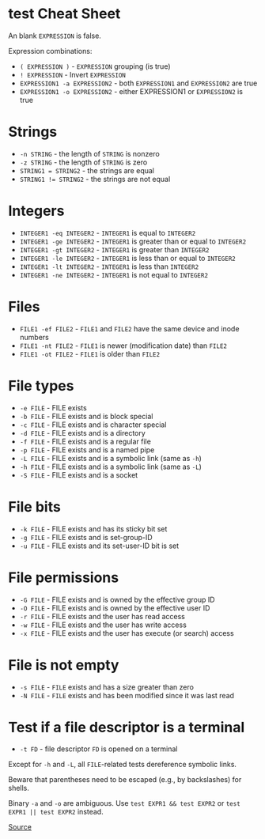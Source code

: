 # test Cheat Sheet

An blank `EXPRESSION` is false.

Expression combinations:

- `( EXPRESSION )` - `EXPRESSION` grouping (is true)
- `! EXPRESSION` - Invert `EXPRESSION`
- `EXPRESSION1 -a EXPRESSION2` - both `EXPRESSION1` and `EXPRESSION2` are true
- `EXPRESSION1 -o EXPRESSION2` - either EXPRESSION1 or `EXPRESSION2` is true

# Strings

- `-n STRING` - the length of `STRING` is nonzero
- `-z STRING` - the length of `STRING` is zero
- `STRING1 = STRING2` - the strings are equal
- `STRING1 != STRING2` - the strings are not equal

# Integers

- `INTEGER1 -eq INTEGER2` - `INTEGER1` is equal to `INTEGER2`
- `INTEGER1 -ge INTEGER2` - `INTEGER1` is greater than or equal to `INTEGER2`
- `INTEGER1 -gt INTEGER2` - `INTEGER1` is greater than `INTEGER2`
- `INTEGER1 -le INTEGER2` - `INTEGER1` is less than or equal to `INTEGER2`
- `INTEGER1 -lt INTEGER2` - `INTEGER1` is less than `INTEGER2`
- `INTEGER1 -ne INTEGER2` - `INTEGER1` is not equal to `INTEGER2`

# Files

- `FILE1 -ef FILE2` - `FILE1` and `FILE2` have the same device and inode numbers
- `FILE1 -nt FILE2` - `FILE1` is newer (modification date) than `FILE2`
- `FILE1 -ot FILE2` - `FILE1` is older than `FILE2`

# File types

- `-e FILE` - FILE exists
- `-b FILE` - FILE exists and is block special
- `-c FILE` - FILE exists and is character special
- `-d FILE` - FILE exists and is a directory
- `-f FILE` - FILE exists and is a regular file
- `-p FILE` - FILE exists and is a named pipe
- `-L FILE` - FILE exists and is a symbolic link (same as `-h`)
- `-h FILE` - FILE exists and is a symbolic link (same as `-L`)
- `-S FILE` - FILE exists and is a socket

# File bits

- `-k FILE` - FILE exists and has its sticky bit set
- `-g FILE` - FILE exists and is set-group-ID
- `-u FILE` - FILE exists and its set-user-ID bit is set

# File permissions

- `-G FILE` - FILE exists and is owned by the effective group ID
- `-O FILE` - FILE exists and is owned by the effective user ID
- `-r FILE` - FILE exists and the user has read access
- `-w FILE` - FILE exists and the user has write access
- `-x FILE` - FILE exists and the user has execute (or search) access

# File is not empty

- `-s FILE` - `FILE` exists and has a size greater than zero
- `-N FILE` - `FILE` exists and has been modified since it was last read

# Test if a file descriptor is a terminal

- `-t FD` - file descriptor `FD` is opened on a terminal

Except for `-h` and `-L`, all `FILE`-related tests dereference symbolic links.

Beware that parentheses need to be escaped (e.g., by backslashes) for shells. 

Binary `-a` and `-o` are ambiguous. Use `test EXPR1 && test EXPR2` or `test EXPR1 || test EXPR2` instead.

[Source](https://github.com/zesk/build/docs/test-cheatsheet.md)
